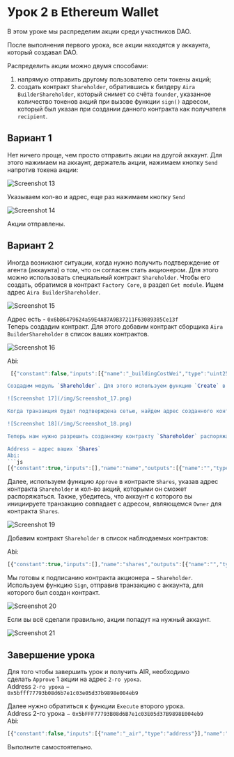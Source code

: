 # Урок 2 в Ethereum Wallet

В этом уроке мы распределим акции среди участников DAO.

После выполнения первого урока, все акции находятся у аккаунта, который создавал DAO.

Распределить акции можно двумя способами:

1. напрямую отправить другому пользователю сети токены акций;
2. cоздать контракт `Shareholder`, обратившись к билдеру `Aira BuilderShareholder`, который снимет со счёта `founder`, указанное количество токенов акций при вызове функции `sign()` адресом, который был указан при создании данного контракта как получателя `recipient`.

## Вариант 1

Нет ничего проще, чем просто отправить акции на другой аккаунт. Для этого нажимаем на аккаунт, держатель акции, нажимаем кнопку `Send` напротив токена акции:

![Screenshot 13](/img/Screenshot_13.png)

Указываем кол-во и адрес, еще раз нажимаем кнопку `Send`

![Screenshot 14](/img/Screenshot_14.png)

Акции отправлены.

## Вариант 2

Иногда возникают ситуации, когда нужно получить подтверждение от агента (аккаунта) о том, что он согласен стать акционером. Для этого можно использовать специальный контракт `Shareholder`. Чтобы его создать, обратимся в контракт `Factory Core`, в раздел `Get module`. Ищем адрес `Aira BuilderShareholder`.

![Screenshot 15](/img/Screenshot_15.png)

Адрес есть - `0x6bB6479624a59E4A87A9B37211F63089385Ce13f`  
Теперь создадим контракт. Для этого добавим контракт сборщика `Aira BuilderShareholder` в список ваших контрактов.

![Screenshot 16](/img/Screenshot_16.png)

Abi:  
```js
 [{"constant":false,"inputs":[{"name":"_buildingCostWei","type":"uint256"}],"name":"setCost","outputs":[],"type":"function"},{"constant":false,"inputs":[{"name":"_shares","type":"address"},{"name":"_count","type":"uint256"},{"name":"_recipient","type":"address"}],"name":"create","outputs":[{"name":"","type":"address"}],"type":"function"},{"constant":false,"inputs":[{"name":"_owner","type":"address"}],"name":"delegate","outputs":[],"type":"function"},{"constant":true,"inputs":[],"name":"buildingCostWei","outputs":[{"name":"","type":"uint256"}],"type":"function"},{"constant":false,"inputs":[{"name":"_proposal","type":"address"}],"name":"setProposal","outputs":[],"type":"function"},{"constant":true,"inputs":[],"name":"owner","outputs":[{"name":"","type":"address"}],"type":"function"},{"constant":false,"inputs":[{"name":"_cashflow","type":"address"}],"name":"setCashflow","outputs":[],"type":"function"},{"constant":true,"inputs":[],"name":"getLastContract","outputs":[{"name":"","type":"address"}],"type":"function"},{"constant":true,"inputs":[{"name":"","type":"address"},{"name":"","type":"uint256"}],"name":"getContractsOf","outputs":[{"name":"","type":"address"}],"type":"function"},{"inputs":[{"name":"_buildingCost","type":"uint256"},{"name":"_cashflow","type":"address"},{"name":"_proposal","type":"address"}],"type":"constructor"},{"anonymous":false,"inputs":[{"indexed":true,"name":"sender","type":"address"},{"indexed":true,"name":"instance","type":"address"}],"name":"Builded","type":"event"}] ```  

Создадим модуль `Shareholder`. Для этого используем функцию `Create` в сборщике `Aira BuilderShareholder`. Указываем адрес акций, кол-во, которое мы хотим отдать и адрес будущего акционера.

![Screenshot 17](/img/Screenshot_17.png)

Когда транзакция будет подтверждена сетью, найдем адрес созданного контракта в `Latest Events` сборщика `Aira BuilderShareholder`.

![Screenshot 18](/img/Screenshot_18.png)

Теперь нам нужно разрешить созданному контракту `Shareholder` распоряжаться акциями. Для этого добавим контракт акций в список наблюдаемых контрактов:

Address − адрес ваших `Shares`  
Abi:
```js
[{"constant":true,"inputs":[],"name":"name","outputs":[{"name":"","type":"string"}],"type":"function"},{"constant":false,"inputs":[{"name":"_address","type":"address"},{"name":"_value","type":"uint256"}],"name":"approve","outputs":[],"type":"function"},{"constant":true,"inputs":[],"name":"getBalance","outputs":[{"name":"","type":"uint256"}],"type":"function"},{"constant":true,"inputs":[],"name":"totalSupply","outputs":[{"name":"","type":"uint256"}],"type":"function"},{"constant":false,"inputs":[{"name":"_from","type":"address"},{"name":"_to","type":"address"},{"name":"_value","type":"uint256"}],"name":"transferFrom","outputs":[{"name":"","type":"bool"}],"type":"function"},{"constant":true,"inputs":[],"name":"decimals","outputs":[{"name":"","type":"uint8"}],"type":"function"},{"constant":false,"inputs":[{"name":"_value","type":"uint256"}],"name":"burn","outputs":[],"type":"function"},{"constant":false,"inputs":[{"name":"_value","type":"uint256"}],"name":"emission","outputs":[],"type":"function"},{"constant":false,"inputs":[{"name":"_owner","type":"address"}],"name":"delegate","outputs":[],"type":"function"},{"constant":true,"inputs":[{"name":"","type":"address"}],"name":"balanceOf","outputs":[{"name":"","type":"uint256"}],"type":"function"},{"constant":true,"inputs":[],"name":"owner","outputs":[{"name":"","type":"address"}],"type":"function"},{"constant":true,"inputs":[],"name":"symbol","outputs":[{"name":"","type":"string"}],"type":"function"},{"constant":false,"inputs":[{"name":"_to","type":"address"},{"name":"_value","type":"uint256"}],"name":"transfer","outputs":[{"name":"","type":"bool"}],"type":"function"},{"constant":true,"inputs":[{"name":"","type":"address"},{"name":"","type":"address"}],"name":"allowance","outputs":[{"name":"","type":"uint256"}],"type":"function"},{"constant":true,"inputs":[{"name":"_address","type":"address"}],"name":"getBalance","outputs":[{"name":"","type":"uint256"}],"type":"function"},{"constant":false,"inputs":[{"name":"_address","type":"address"}],"name":"unapprove","outputs":[],"type":"function"},{"inputs":[{"name":"_name","type":"string"},{"name":"_symbol","type":"string"},{"name":"_decimals","type":"uint8"},{"name":"_start_count","type":"uint256"}],"type":"constructor"},{"anonymous":false,"inputs":[{"indexed":true,"name":"_from","type":"address"},{"indexed":true,"name":"_to","type":"address"},{"indexed":false,"name":"_value","type":"uint256"}],"name":"Transfer","type":"event"},{"anonymous":false,"inputs":[{"indexed":true,"name":"_owner","type":"address"},{"indexed":true,"name":"_spender","type":"address"},{"indexed":false,"name":"_value","type":"uint256"}],"name":"Approval","type":"event"}]
```
Далее, используем функцию `Approve` в контракте `Shares`, указав адрес контракта `Shareholder` и кол-во акций, которыми он сможет распоряжаться. Также, убедитесь, что аккаунт с которого вы инициируете транзакцию совпадает с адресом, являющемся `Owner` для контракта `Shares`.

![Screenshot 19](/img/Screenshot_19.png)

Добавим контракт `Shareholder` в список наблюдаемых контрактов:

Abi:
```js
[{"constant":true,"inputs":[],"name":"shares","outputs":[{"name":"","type":"address"}],"type":"function"},{"constant":true,"inputs":[],"name":"count","outputs":[{"name":"","type":"uint256"}],"type":"function"},{"constant":false,"inputs":[],"name":"sign","outputs":[],"type":"function"},{"constant":false,"inputs":[],"name":"kill","outputs":[],"type":"function"},{"constant":true,"inputs":[],"name":"complete","outputs":[{"name":"","type":"bool"}],"type":"function"},{"constant":false,"inputs":[{"name":"_owner","type":"address"}],"name":"delegate","outputs":[],"type":"function"},{"constant":true,"inputs":[],"name":"recipient","outputs":[{"name":"","type":"address"}],"type":"function"},{"constant":true,"inputs":[],"name":"owner","outputs":[{"name":"","type":"address"}],"type":"function"},{"inputs":[{"name":"_shares","type":"address"},{"name":"_count","type":"uint256"},{"name":"_recipient","type":"address"}],"type":"constructor"}]
```

Мы готовы к подписанию контракта акционера − `Shareholder`. Используем функцию `Sign`, отправив транзакцию с аккаунта, для которого был создан контракт.

![Screenshot 20](/img/Screenshot_20.png)

Если вы всё сделали правильно, акции попадут на нужный аккаунт.

![Screenshot 21](/img/Screenshot_21.png)

## Завершение урока

Для того чтобы завершить урок и получить AIR, необходимо   
сделать `Approve` 1 акции на адрес `2-го урока`.  
Address `2-го урока` −  
`0x5bfff77793b08d6b7e1c03e05d37b9898e004eb9`

Далее нужно обратиться к функции `Execute` второго урока.    
Address 2-го урока − `0x5bFFF77793B08d6B7e1c03E05d37B9898E004eb9`  
Abi:
```js
[{"constant":false,"inputs":[{"name":"_air","type":"address"}],"name":"setToken","outputs":[],"type":"function"},{"constant":true,"inputs":[],"name":"reward","outputs":[{"name":"","type":"uint256"}],"type":"function"},{"constant":true,"inputs":[],"name":"air","outputs":[{"name":"","type":"address"}],"type":"function"},{"constant":false,"inputs":[{"name":"_reward","type":"uint256"}],"name":"setReward","outputs":[],"type":"function"},{"constant":false,"inputs":[{"name":"_owner","type":"address"}],"name":"delegate","outputs":[],"type":"function"},{"constant":false,"inputs":[{"name":"_dao","type":"address"},{"name":"_shares_name","type":"string"}],"name":"execute","outputs":[],"type":"function"},{"constant":true,"inputs":[],"name":"owner","outputs":[{"name":"","type":"address"}],"type":"function"},{"constant":true,"inputs":[{"name":"","type":"address"}],"name":"isPassed","outputs":[{"name":"","type":"bool"}],"type":"function"},{"inputs":[{"name":"_air","type":"address"},{"name":"_reward","type":"uint256"}],"type":"constructor"}]
```
Выполните самостоятельно.
